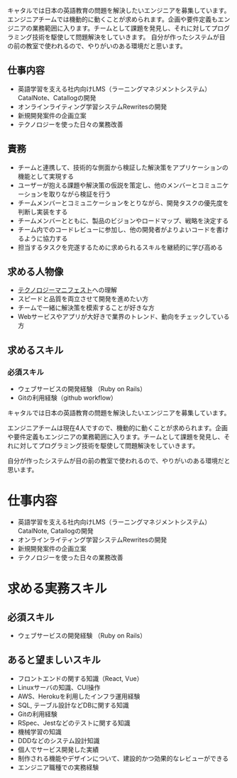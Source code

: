 キャタルでは日本の英語教育の問題を解決したいエンジニアを募集しています。
エンジニアチームでは機動的に動くことが求められます。企画や要件定義もエンジニアの業務範囲に入ります。チームとして課題を発見し、それに対してプログラミング技術を駆使して問題解決をしていきます。
自分が作ったシステムが目の前の教室で使われるので、やりがいのある環境だと思います。
## 仕事内容 
- 英語学習を支える社内向けLMS（ラーニングマネジメントシステム）CatalNote、Catallogの開発 
- オンラインライティング学習システムRewritesの開発 
- 新規開発案件の企画立案 
- テクノロジーを使った日々の業務改善

## 責務
- チームと連携して、技術的な側面から検証した解決策をアプリケーションの機能として実現する
- ユーザーが抱える課題や解決策の仮説を策定し、他のメンバーとコミュニケーションを取りながら検証を行う
- チームメンバーとコミュニケーションをとりながら、開発タスクの優先度を判断し実装をする
- チームメンバーとともに、製品のビジョンやロードマップ、戦略を決定する
- チーム内でのコードレビューに参加し、他の開発者がよりよいコードを書けるように協力する
- 担当するタスクを完遂するために求められるスキルを継続的に学び高める

## 求める人物像 
- [テクノロジーマニフェスト](README.md)への理解
- スピードと品質を両立させて開発を進めたい方
- チームで一緒に解決策を模索することが好きな方 
- Webサービスやアプリが大好きで業界のトレンド、動向をチェックしている方 

## 求めるスキル 
### 必須スキル
- ウェブサービスの開発経験 （Ruby on Rails）
- Gitの利用経験（github workflow）

キャタルでは日本の英語教育の問題を解決したいエンジニアを募集しています。

エンジニアチームは現在4人ですので、機動的に動くことが求められます。企画や要件定義もエンジニアの業務範囲に入ります。チームとして課題を発見し、それに対してプログラミング技術を駆使して問題解決をしていきます。

自分が作ったシステムが目の前の教室で使われるので、やりがいのある環境だと思います。

# 仕事内容
- 英語学習を支える社内向けLMS（ラーニングマネジメントシステム）CatalNote, Catallogの開発
- オンラインライティング学習システムRewritesの開発
- 新規開発案件の企画立案
- テクノロジーを使った日々の業務改善 

# 求める実務スキル
## 必須スキル
- ウェブサービスの開発経験 （Ruby on Rails）

## あると望ましいスキル
- フロントエンドの関する知識（React, Vue）
- Linuxサーバの知識、CUI操作 
- AWS、Herokuを利用したインフラ運用経験 
- SQL, テーブル設計などDBに関する知識
- Gitの利用経験
- RSpec、Jestなどのテストに関する知識
- 機械学習の知識
- DDDなどのシステム設計知識
- 個人でサービス開発した実績
- 制作される機能やデザインについて、建設的かつ効果的なレビューができる
- エンジニア職種での実務経験
